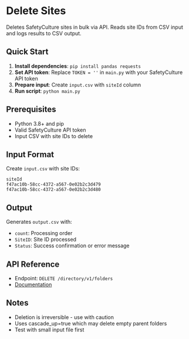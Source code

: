 # Delete Sites

Deletes SafetyCulture sites in bulk via API. Reads site IDs from CSV input and logs results to CSV output.

## Quick Start

1. **Install dependencies**: `pip install pandas requests`
2. **Set API token**: Replace `TOKEN = ''` in `main.py` with your SafetyCulture API token
3. **Prepare input**: Create `input.csv` with `siteId` column
4. **Run script**: `python main.py`

## Prerequisites

- Python 3.8+ and pip
- Valid SafetyCulture API token
- Input CSV with site IDs to delete

## Input Format

Create `input.csv` with site IDs:
```csv
siteId
f47ac10b-58cc-4372-a567-0e02b2c3d479
f47ac10b-58cc-4372-a567-0e02b2c3d480
```

## Output

Generates `output.csv` with:
- `count`: Processing order
- `SiteID`: Site ID processed
- `Status`: Success confirmation or error message

## API Reference

- Endpoint: `DELETE /directory/v1/folders`
- [Documentation](https://developer.safetyculture.com/reference/directoryservice_deletefolders)

## Notes

- Deletion is irreversible - use with caution
- Uses cascade_up=true which may delete empty parent folders
- Test with small input file first
